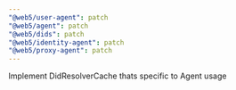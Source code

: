 ```yaml
---
"@web5/user-agent": patch
"@web5/agent": patch
"@web5/dids": patch
"@web5/identity-agent": patch
"@web5/proxy-agent": patch
---
```


Implement DidResolverCache thats specific to Agent usage
